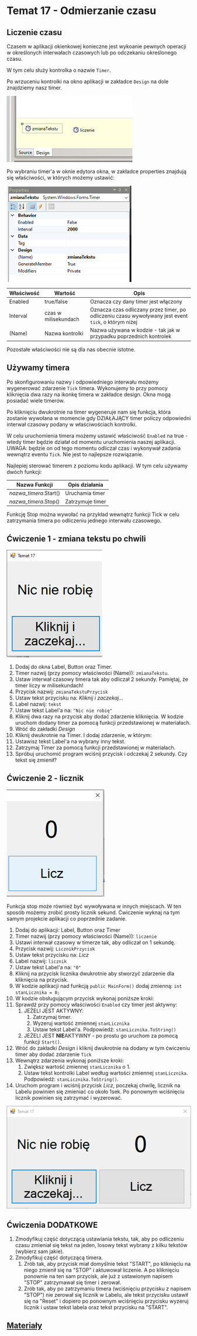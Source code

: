 # Temat 17 - Odmierzanie czasu

## Liczenie czasu

Czasem w aplikacji okienkowej konieczne jest wykoanie pewnych operacji w określonych interwałach czasowych lub po odczekaniu określonego czasu. 

W tym celu służy kontrolka o nazwie `Timer`.

Po wrzuceniu kontrolki na okno aplikacji w zakładce `Design` na dole znajdziemy nasz timer.

![Logo](Grafiki/screen1.png)

Po wybraniu timer'a w oknie edytora okna, w zakładce properties znajdują się właściwości, w których możemy ustawić:

![Logo](Grafiki/screen2.png)

| Właściwość | Wartość | Opis |
|-|-|-|
|Enabled|true/false|Oznacza czy dany timer jest włączony|
|Interval|czas w milisekundach|Oznacza czas odliczany przez timer, po odliczeniu czasu wywoływany jest event `tick`, o którym niżej|
|(Name)|Nazwa kontrolki|Nazwa używana w kodzie - tak jak w przypadku poprzednich kontrolek|

Pozostałe właściwości nie są dla nas obecnie istotne.

## Używamy timera

Po skonfigurowaniu nazwy i odpowiedniego interwału możemy wygenerować zdarzenie `Tick` timera. Wykonujemy to przy pomocy kliknięcia dwa razy na ikonkę timera w zakładce design. Okna mogą posiadać wiele timerów.

Po kliknięciu dwukrotnie na timer wygeneruje nam się funkcja, która zostanie wywołana w momencie gdy DZIAŁAJĄCY timer policzy odpowiedni interwał czasowy podany w właściwościach kontrolki.

W celu uruchomienia timera możemy ustawić właściwość `Enabled` na true - wtedy timer będzie działał od momentu uruchomienia naszej aplikacji. UWAGA: będzie on od tego momentu odliczał czas i wykonywał zadania wewnątrz eventu `Tick`. Nie jest to najlepsze rozwiązanie.

Najlepiej sterować timerem z poziomu kodu aplikacji. W tym celu używamy dwóch funkcji:

|Nazwa Funkcji|Opis działania|
|-|-|
|*nazwa_timera*.Start()| Uruchamia timer |
|*nazwa_timera*.Stop()| Zatrzymuje timer |

Funkcję Stop można wywołać na przykład wewnątrz funkcji Tick w celu zatrzymania timera po odliczeniu jednego interwału czasowego.

## Ćwiczenie 1 - zmiana tekstu po chwili

![Zmiana tekstu](Grafiki/screen3.png)

1. Dodaj do okna Label, Button oraz Timer.
2. Timer nazwij (przy pomocy właściwości (Name)): `zmianaTekstu`.
3. Ustaw interwał czasowy timera tak aby odliczał 2 sekundy. Pamiętaj, że timer liczy w milisekundach!
4. Przycisk nazwij: `zmianaTekstuPrzycisk`
5. Ustaw tekst przycisku na: *Kliknij i zaczekaj...*
6. Label nazwij: `tekst`
7. Ustaw tekst Label'a na: `"Nic nie robię"`
8. Kliknij dwa razy na przycisk aby dodać zdarzenie kliknięcia. W kodzie uruchom dodany timer za pomocą funkcji przedstawionej w materiałach.
9. Wróć do zakładki *Design*
10. Kliknij dwukrotnie na Timer. I dodaj zdarzenie, w którym:
   1. Ustawisz tekst Label'a na wybrany inny tekst.
   2. Zatrzymaj Timer za pomocą funkcji przedstawionej w materiałach.
11. Spróbuj uruchomić program wciśnij przycisk i odczekaj 2 sekundy. Czy tekst się zmienił?

## Ćwiczenie 2 - licznik 

![Licznik](Grafiki/screen4.png)

Funkcja stop może również być wywoływana w innych miejscach. W ten sposób możemy zrobić prosty licznik sekund. Ćwiczenie wyknaj na tym samym projekcie aplikacji co poprzednie zadanie. 
1. Dodaj do aplikacji: Label, Button oraz Timer
2. Timer nazwij (przy pomocy właściwości (Name)): `liczenie`
3. Ustawi interwał czasowy w timerze tak, aby odliczał on 1 sekundę.
4. Przycisk nazwij: `LicznikPrzycisk`
5. Ustaw tekst przycisku na: *Licz*
6. Label nazwij: `licznik`
7. Ustaw tekst Label'a na: `"0"`
8. Kliknij na przycisk licznika dwukrotnie aby stworzyć zdarzenie dla kliknięcia na przycisk.
9. W kodzie aplikacji nad funkcją `public MainForm()` dodaj zmienną: `int stanLicznika = 0;`
10. W kodzie obsługującym przycisk wykonaj poniższe kroki:
   1.  Sprawdź przy pomocy właściwości `Enabled` czy timer jest aktywny:
       1.  JEŻELI JEST AKTYWNY: 
           1.  Zatrzymaj timer.
           2.  Wyzeruj wartość zmiennej `stanLicznika`
           3.  Ustaw tekst Label'a. Podpowiedź: `stanLicznika.ToString()`
        1. JEŻELI JEST **NIE**AKTYWNY - po prostu go uruchom za pomocą funkcji `Start()`.
11. Wróć do zakładki *Design* i kliknij dwukrotnie na dodany w tym ćwiczeniu timer aby dodać zdarzenie `Tick`
12. Wewnątrz zdarzenia wykonaj poniższe kroki:
    1.  Zwiększ wartość zmiennej `stanLicznika` o 1.
    2.  Ustaw tekst kontrolki Label według wartości zmiennej `stanLicznika`. Podpowiedź: `stanLicznika.ToString()`.
13. Uruchom program i wciśnij przycisk *Licz*, poczekaj chwilę, licznik na Labelu powinien się zmieniać co około 1sek. Po ponownym wciśnięciu licznik powinien się zatrzymać i wyzerować. 

![Całość aplikacji](Grafiki/screen5.png)

## Ćwiczenia DODATKOWE

1. Zmodyfikuj część dotyczącą ustawiania tekstu, tak, aby po odliczeniu czasu zmieniał się tekst na jeden, losowy tekst wybrany z kilku tekstów (wybierz sam jakie). 
2. Zmodyfikuj część dotyczącą timera.
   1. Zrób tak, aby przycisk miał domyślnie tekst "START", po kliknięciu na niego zmienił się na "STOP" i aktuwował liczenie. A po kliknięciu ponownie na ten sam przycisk, ale już z ustawionym napisem "STOP" zatrzymawał się timer i zerował.
   2. Zrób tak, aby po zatrzymaniu timera (wciśnięciu przycisku z napisem "STOP") nie zerował się licznik w Labelu, ale tekst przycisku ustawił się na "Reset" i dopiero po ponownym wciśnięciu przycisku wyzeruj licznik i ustaw tekst labela oraz tekst przycisku na "START".

## [Materiały](Materiały.pdf)
